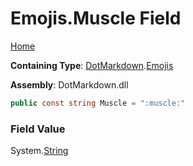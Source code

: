 # Emojis\.Muscle Field

[Home](../../../README.md)

**Containing Type**: [DotMarkdown](../../README.md)\.[Emojis](../README.md)

**Assembly**: DotMarkdown\.dll

```csharp
public const string Muscle = ":muscle:"
```

### Field Value

System\.[String](https://docs.microsoft.com/en-us/dotnet/api/system.string)